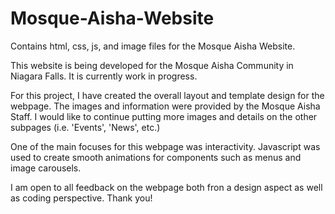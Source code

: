 # Mosque-Aisha-Website
Contains html, css, js, and image files for the Mosque Aisha Website.

This website is being developed for the Mosque Aisha Community in Niagara Falls. It is currently work in progress.

For this project, I have created the overall layout and template design for the webpage. The images and information were provided by the Mosque Aisha Staff.
I would like to continue putting more images and details on the other subpages (i.e. 'Events', 'News', etc.)

One of the main focuses for this webpage was interactivity. Javascript was used to create smooth animations for components such as menus and image carousels.

I am open to all feedback on the webpage both fron a design aspect as well as coding perspective. Thank you!
